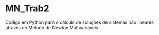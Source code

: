 # MN_Trab2
Código em Python para o cálculo de soluções de sistemas não lineares através do Método de Newton Multivariáveis.
